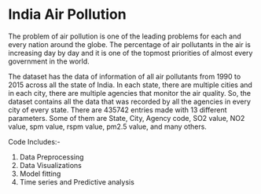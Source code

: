 # India Air Pollution

The problem of air pollution is one of the leading problems for each and every nation around the globe. The percentage of air pollutants in the air is increasing day by day and it is one of the topmost priorities of almost every government in the world.

The dataset has the data of information of all air pollutants from 1990 to 2015 across all the state of India.
In each state, there are multiple cities and in each city, there are multiple agencies that monitor the air quality. So, the dataset contains all the data that was recorded by all the agencies in every city of every state. There are
 435742 entries made with 13 different parameters. Some of them are State, City, Agency code, SO2 value,
 NO2 value, spm value, rspm value, pm2.5 value, and many others.
 
Code Includes:- 
1) Data Preprocessing
2) Data Visualizations
3) Model fitting
4) Time series and Predictive analysis
